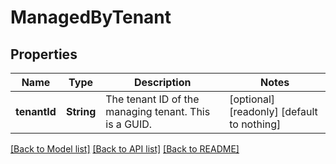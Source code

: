 # ManagedByTenant


## Properties
Name | Type | Description | Notes
------------ | ------------- | ------------- | -------------
**tenantId** | **String** | The tenant ID of the managing tenant. This is a GUID. | [optional] [readonly] [default to nothing]


[[Back to Model list]](../README.md#models) [[Back to API list]](../README.md#api-endpoints) [[Back to README]](../README.md)


